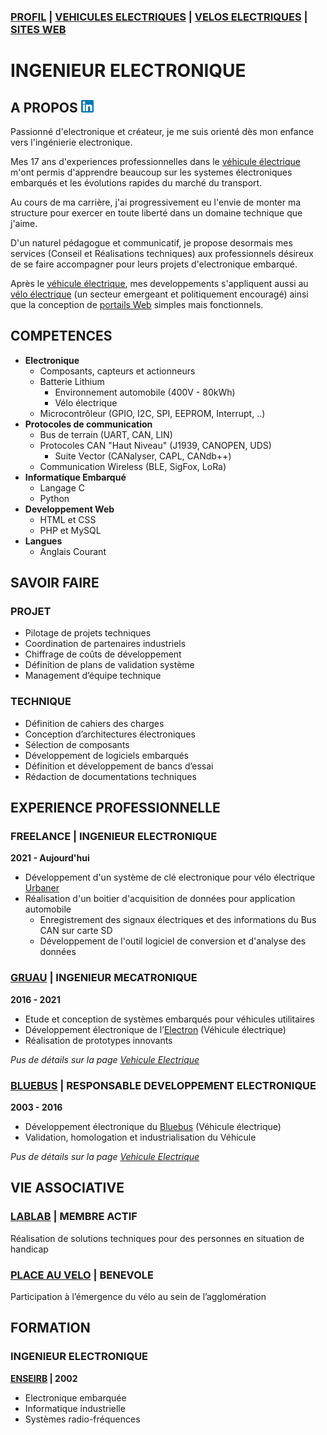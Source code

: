 ### [PROFIL](/index.md) | [VEHICULES ELECTRIQUES](/vu.md) | [VELOS ELECTRIQUES](/velo.md) | [SITES WEB](/web_dev.md)

# INGENIEUR ELECTRONIQUE

## A PROPOS  <a href="https://www.linkedin.com/in/sbrillet"><img src="linkedin.png" alt="drawing" width="20"/></a>

Passionné d'electronique et créateur, je me suis orienté dès mon enfance vers l'ingénierie electronique.

Mes 17 ans d'experiences professionnelles dans le [véhicule électrique](/vu.md) m'ont permis d'apprendre beaucoup sur les systemes électroniques embarqués et les évolutions rapides du marché du transport.

Au cours de ma carrière, j'ai progressivement eu l'envie de monter ma structure pour exercer en toute liberté dans un domaine technique que j'aime.

D'un naturel pédagogue et communicatif, je propose desormais mes services (Conseil et Réalisations techniques) aux professionnels désireux de se faire accompagner pour leurs projets d'electronique embarqué.

Après le [véhicule électrique](/vu.md), mes developpements s'appliquent aussi au [vélo électrique](/velo.md) (un secteur emergeant et politiquement encouragé) ainsi que la conception de [portails Web](/web_dev.md) simples mais fonctionnels.


## COMPETENCES
- **Electronique**
  - Composants, capteurs et actionneurs
  - Batterie Lithium
     - Environnement automobile (400V - 80kWh)
     - Vélo électrique
  - Microcontrôleur (GPIO, I2C, SPI, EEPROM, Interrupt, ..)
- **Protocoles de communication**
  - Bus de terrain (UART, CAN, LIN)
  - Protocoles CAN "Haut Niveau" (J1939, CANOPEN, UDS)
     - Suite Vector (CANalyser, CAPL, CANdb++)
  - Communication Wireless (BLE, SigFox, LoRa)
- **Informatique Embarqué**
  - Langage C
  - Python
- **Developpement Web**
  - HTML et CSS
  - PHP et MySQL
- **Langues**
  - Anglais Courant


## SAVOIR FAIRE

### PROJET
- Pilotage de projets techniques
- Coordination de partenaires industriels
- Chiffrage de coûts de développement
- Définition de plans de validation système
- Management d’équipe technique


### TECHNIQUE
- Définition de cahiers des charges
- Conception d’architectures électroniques
- Sélection de composants
- Développement de logiciels embarqués
- Définition et développement de bancs d’essai
- Rédaction de documentations techniques


## EXPERIENCE PROFESSIONNELLE

### FREELANCE | INGENIEUR ELECTRONIQUE
**2021 - Aujourd'hui**
- Développement d'un système de clé electronique pour vélo électrique [Urbaner](/velo.md)
- Réalisation d'un boitier d'acquisition de données pour application automobile
   - Enregistrement des signaux électriques et des informations du Bus CAN sur carte SD
   - Développement de l'outil logiciel de conversion et d'analyse des données 

### [GRUAU](http://www.gruau.com) | INGENIEUR MECATRONIQUE
**2016 - 2021**
- Etude et conception de systèmes embarqués pour véhicules utilitaires
- Développement électronique de l’[Electron](/vu.md) (Véhicule électrique)
- Réalisation de prototypes innovants

*Pus de détails sur la page [Vehicule Electrique](/vu.md)*

### [BLUEBUS](https://www.bluebus.fr/) | RESPONSABLE DEVELOPPEMENT ELECTRONIQUE
**2003 - 2016**
- Développement électronique du [Bluebus](/vu.md) (Véhicule électrique)
- Validation, homologation et industrialisation du Véhicule

*Pus de détails sur la page [Vehicule Electrique](/vu.md)*

## VIE ASSOCIATIVE

### [LABLAB](https://www.facebook.com/lablablaval/) | MEMBRE ACTIF
Réalisation de solutions techniques pour des personnes en situation de handicap

### [PLACE AU VELO](http://net-entraide.org/placeauvelo/) | BENEVOLE
Participation à l’émergence du vélo au sein de l’agglomération



## FORMATION

### INGENIEUR ELECTRONIQUE
**[ENSEIRB](https://enseirb-matmeca.bordeaux-inp.fr/fr) | 2002**
- Electronique embarquée
- Informatique industrielle
- Systèmes radio-fréquences
